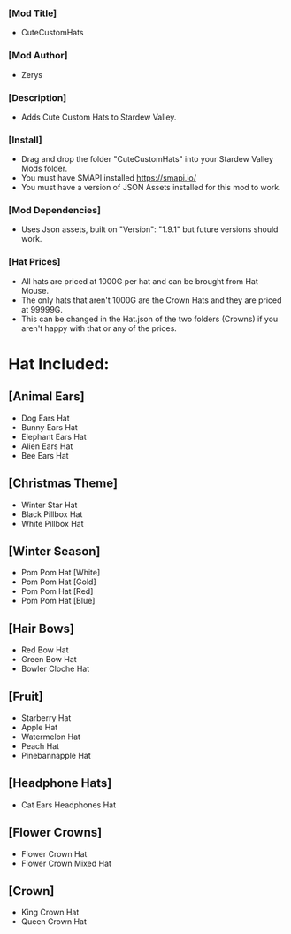### [Mod Title] 
- CuteCustomHats

### [Mod Author]
- Zerys

### [Description] 
- Adds Cute Custom Hats to Stardew Valley.

### [Install]
- Drag and drop the folder "CuteCustomHats" into your Stardew Valley Mods folder. 
- You must have SMAPI installed https://smapi.io/ 
- You must have a version of JSON Assets installed for this mod to work.


### [Mod Dependencies] 
- Uses Json assets, built on "Version": "1.9.1" but future versions should work. 

### [Hat Prices]
- All hats are priced at 1000G per hat and can be brought from Hat Mouse.
- The only hats that aren't 1000G are the Crown Hats and they are priced at 99999G.
- This can be changed in the Hat.json of the two folders (Crowns) if you aren't happy with that or any of the prices.

# Hat Included: 

## [Animal Ears]
- Dog Ears Hat
- Bunny Ears Hat
- Elephant Ears Hat
- Alien Ears Hat
- Bee Ears Hat

## [Christmas Theme]
- Winter Star Hat
- Black Pillbox Hat
- White Pillbox Hat

## [Winter Season] 
- Pom Pom Hat [White]
- Pom Pom Hat [Gold]
- Pom Pom Hat [Red]
- Pom Pom Hat [Blue]

## [Hair Bows]
- Red Bow Hat
- Green Bow Hat
- Bowler Cloche Hat

## [Fruit]
- Starberry Hat
- Apple Hat
- Watermelon Hat
- Peach Hat
- Pinebannapple Hat

## [Headphone Hats]
- Cat Ears Headphones Hat

## [Flower Crowns]
- Flower Crown Hat
- Flower Crown Mixed Hat

## [Crown]
- King Crown Hat
- Queen Crown Hat

